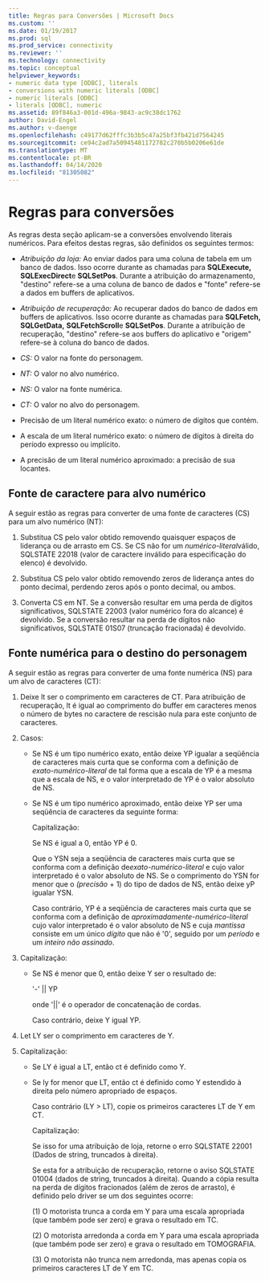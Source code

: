 ```yaml
---
title: Regras para Conversões | Microsoft Docs
ms.custom: ''
ms.date: 01/19/2017
ms.prod: sql
ms.prod_service: connectivity
ms.reviewer: ''
ms.technology: connectivity
ms.topic: conceptual
helpviewer_keywords:
- numeric data type [ODBC], literals
- conversions with numeric literals [ODBC]
- numeric literals [ODBC]
- literals [ODBC], numeric
ms.assetid: 89f846a3-001d-496a-9843-ac9c38dc1762
author: David-Engel
ms.author: v-daenge
ms.openlocfilehash: c49177d62fffc3b3b5c47a25bf3fb421d7564245
ms.sourcegitcommit: ce94c2ad7a50945481172782c270b5b0206e61de
ms.translationtype: MT
ms.contentlocale: pt-BR
ms.lasthandoff: 04/14/2020
ms.locfileid: "81305082"
---
```

# <a name="rules-for-conversions"></a>Regras para conversões
As regras desta seção aplicam-se a conversões envolvendo literais numéricos. Para efeitos destas regras, são definidos os seguintes termos:  
  
-   *Atribuição da loja:* Ao enviar dados para uma coluna de tabela em um banco de dados. Isso ocorre durante as chamadas para **SQLExecute,** **SQLExecDirect**e **SQLSetPos**. Durante a atribuição do armazenamento, "destino" refere-se a uma coluna de banco de dados e "fonte" refere-se a dados em buffers de aplicativos.  
  
-   *Atribuição de recuperação:* Ao recuperar dados do banco de dados em buffers de aplicativos. Isso ocorre durante as chamadas para **SQLFetch,** **SQLGetData,** **SQLFetchScroll**e **SQLSetPos**. Durante a atribuição de recuperação, "destino" refere-se aos buffers do aplicativo e "origem" refere-se à coluna do banco de dados.  
  
-   *CS:* O valor na fonte do personagem.  
  
-   *NT:* O valor no alvo numérico.  
  
-   *NS:* O valor na fonte numérica.  
  
-   *CT:* O valor no alvo do personagem.  
  
-   Precisão de um literal numérico exato: o número de dígitos que contém.  
  
-   A escala de um literal numérico exato: o número de dígitos à direita do período expresso ou implícito.  
  
-   A precisão de um literal numérico aproximado: a precisão de sua locantes.  
  
## <a name="character-source-to-numeric-target"></a>Fonte de caractere para alvo numérico  
 A seguir estão as regras para converter de uma fonte de caracteres (CS) para um alvo numérico (NT):  
  
1.  Substitua CS pelo valor obtido removendo quaisquer espaços de liderança ou de arrasto em CS. Se CS não for um *numérico-literal*válido, SQLSTATE 22018 (valor de caractere inválido para especificação do elenco) é devolvido.  
  
2.  Substitua CS pelo valor obtido removendo zeros de liderança antes do ponto decimal, perdendo zeros após o ponto decimal, ou ambos.  
  
3.  Converta CS em NT. Se a conversão resultar em uma perda de dígitos significativos, SQLSTATE 22003 (valor numérico fora do alcance) é devolvido. Se a conversão resultar na perda de dígitos não significativos, SQLSTATE 01S07 (truncação fracionada) é devolvido.  
  
## <a name="numeric-source-to-character-target"></a>Fonte numérica para o destino do personagem  
 A seguir estão as regras para converter de uma fonte numérica (NS) para um alvo de caracteres (CT):  
  
1.  Deixe lt ser o comprimento em caracteres de CT. Para atribuição de recuperação, lt é igual ao comprimento do buffer em caracteres menos o número de bytes no caractere de rescisão nula para este conjunto de caracteres.  
  
2.  Casos:  
  
    -   Se NS é um tipo numérico exato, então deixe YP igualar a seqüência de caracteres mais curta que se conforma com a definição de *exato-numérico-literal* de tal forma que a escala de YP é a mesma que a escala de NS, e o valor interpretado de YP é o valor absoluto de NS.  
  
    -   Se NS é um tipo numérico aproximado, então deixe YP ser uma seqüência de caracteres da seguinte forma:  
  
         Capitalização:  
  
         Se NS é igual a 0, então YP é 0.  
  
         Que o YSN seja a seqüência de caracteres mais curta que se conforma com a definição de*exato-numérico-literal* e cujo valor interpretado é o valor absoluto de NS. Se o comprimento do YSN for menor que o *(precisão* + 1) do tipo de dados de NS, então deixe yP igualar YSN.  
  
         Caso contrário, YP é a seqüência de caracteres mais curta que se conforma com a definição de *aproximadamente-numérico-literal* cujo valor interpretado é o valor absoluto de NS e cuja *mantissa* consiste em um único *dígito* que não é '0', seguido por um *período* e um *inteiro não assinado*.  
  
3.  Capitalização:  
  
    -   Se NS é menor que 0, então deixe Y ser o resultado de:  
  
         '-' &#124;&#124; YP  
  
         onde '&#124;&#124;' é o operador de concatenação de cordas.  
  
         Caso contrário, deixe Y igual YP.  
  
4.  Let LY ser o comprimento em caracteres de Y.  
  
5.  Capitalização:  
  
    -   Se LY é igual a LT, então ct é definido como Y.  
  
    -   Se ly for menor que LT, então ct é definido como Y estendido à direita pelo número apropriado de espaços.  
  
         Caso contrário (LY > LT), copie os primeiros caracteres LT de Y em CT.  
  
         Capitalização:  
  
         Se isso for uma atribuição de loja, retorne o erro SQLSTATE 22001 (Dados de string, truncados à direita).  
  
         Se esta for a atribuição de recuperação, retorne o aviso SQLSTATE 01004 (dados de string, truncados à direita). Quando a cópia resulta na perda de dígitos fracionados (além de zeros de arrasto), é definido pelo driver se um dos seguintes ocorre:  
  
         (1) O motorista trunca a corda em Y para uma escala apropriada (que também pode ser zero) e grava o resultado em TC.  
  
         (2) O motorista arredonda a corda em Y para uma escala apropriada (que também pode ser zero) e grava o resultado em TOMOGRAFIA.  
  
         (3) O motorista não trunca nem arredonda, mas apenas copia os primeiros caracteres LT de Y em TC.
